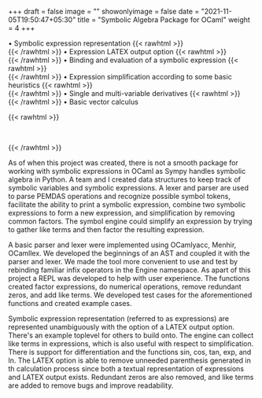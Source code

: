 +++
draft = false
image = ""
showonlyimage = false
date = "2021-11-05T19:50:47+05:30"
title = "Symbolic Algebra Package for OCaml"
weight = 4
+++

•  Symbolic expression representation
{{< rawhtml >}} 
<br>
{{< /rawhtml >}}
•  Expression LATEX output option
{{< rawhtml >}} 
<br>
{{< /rawhtml >}}
•  Binding and evaluation of a symbolic expression
{{< rawhtml >}} 
<br>
{{< /rawhtml >}}
•  Expression simplification according to some basic heuristics
{{< rawhtml >}} 
<br>
{{< /rawhtml >}}
•  Single and multi-variable derivatives
{{< rawhtml >}} 
<br>
{{< /rawhtml >}}
•  Basic vector calculus

<!--more-->
{{< rawhtml >}} 
<p> &nbsp; </p>
{{< /rawhtml >}}

As of when this project was created, there is not a smooth package for working with symbolic expressions in OCaml as Sympy handles symbolic algebra in Python. A team and I created data structures to keep track of symbolic variables and symbolic expressions. A lexer and parser are used to parse PEMDAS operations and recognize possible symbol tokens, facilitate the ability to print a symbolic expression, combine two symbolic expressions to form a new expression, and simplification by removing common factors. The symbol engine could simplify an expression by trying to gather like terms and then factor the resulting expression.

A basic parser and lexer were implemented using OCamlyacc, Menhir, OCamllex. We developed the beginnings of an AST and coupled it with the parser and lexer. We made the tool more convenient to use and test by rebinding familiar infix operators in the Engine namespace. As apart of this project a REPL was developed to help with user experience. The functions created factor expressions, do numerical operations, remove redundant zeros, and add like terms. We developed test cases for the aforementioned functions and created example cases.

Symbolic expression representation (referred to as expressions) are represented unambiguously with the option of a LATEX output option. There's an example toplevel for others to build onto. The engine can collect like terms in expressions, which is also useful with respect to simplification. There is support for differentiation and the functions sin, cos, tan, exp, and ln. The LATEX option is able to remove unneeded parenthesis generated in th calculation process since both a textual representation of expressions and LATEX output exists. Redundant zeros are also removed, and like terms are added to remove bugs and improve readability.